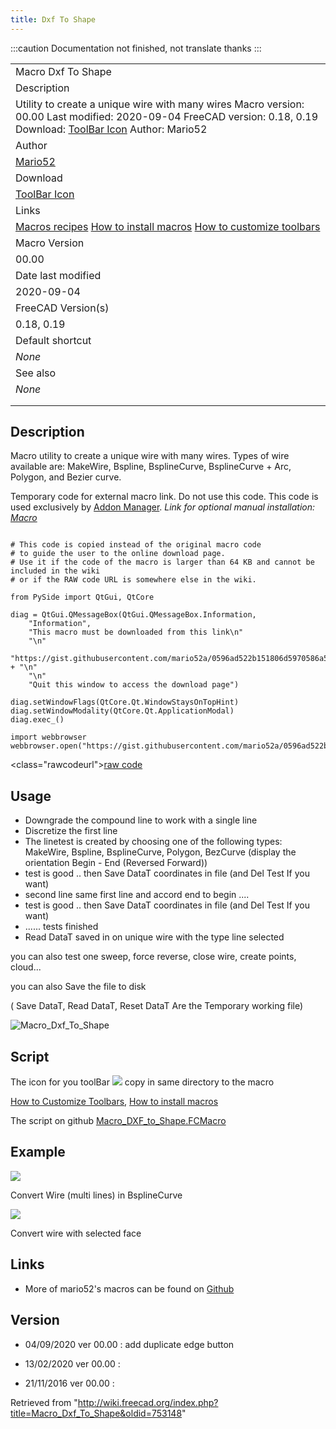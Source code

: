 ```yaml
---
title: Dxf To Shape
---
```


:::caution
Documentation not finished, not translate thanks
:::

|                                                                                                                                                                                                                                         |
| --------------------------------------------------------------------------------------------------------------------------------------------------------------------------------------------------------------------------------------- |
| Macro Dxf To Shape                                                                                                                                                                                                                      |
| Description                                                                                                                                                                                                                             |
| Utility to create a unique wire with many wires Macro version: 00.00 Last modified: 2020-09-04 FreeCAD version: 0.18, 0.19 Download: [ToolBar Icon](https://www.freecadweb.org/wiki/images/f/f4/Macro_Dxf_To_Shape.png) Author: Mario52 |
| Author                                                                                                                                                                                                                                  |
| [Mario52](/User:Mario52 "User:Mario52")                                                                                                                                                                                                 |
| Download                                                                                                                                                                                                                                |
| [ToolBar Icon](https://www.freecadweb.org/wiki/images/f/f4/Macro_Dxf_To_Shape.png)                                                                                                                                                      |
| Links                                                                                                                                                                                                                                   |
| [Macros recipes](/Macros_recipes "Macros recipes") [How to install macros](/How_to_install_macros "How to install macros") [How to customize toolbars](/Customize_Toolbars "Customize Toolbars")                                        |
| Macro Version                                                                                                                                                                                                                           |
| 00.00                                                                                                                                                                                                                                   |
| Date last modified                                                                                                                                                                                                                      |
| 2020-09-04                                                                                                                                                                                                                              |
| FreeCAD Version(s)                                                                                                                                                                                                                      |
| 0.18, 0.19                                                                                                                                                                                                                              |
| Default shortcut                                                                                                                                                                                                                        |
| _None_                                                                                                                                                                                                                                  |
| See also                                                                                                                                                                                                                                |
| _None_                                                                                                                                                                                                                                  |
|                                                                                                                                                                                                                                         |
|                                                                                                                                                                                                                                         |

## Description

Macro utility to create a unique wire with many wires. Types of wire available are: MakeWire, Bspline, BsplineCurve, BsplineCurve + Arc, Polygon, and Bezier curve.

Temporary code for external macro link. Do not use this code. This code is used exclusively by [Addon Manager](/Std_AddonMgr "Std AddonMgr"). _Link for optional manual installation: [Macro](https://gist.githubusercontent.com/mario52a/0596ad522b151806d5970586a5051e4b/raw/23fe427f5f00df81c9a7d0a877cf58c052ea5f76/Macro_DXF_to_Shape.FCMacro)_

```

# This code is copied instead of the original macro code
# to guide the user to the online download page.
# Use it if the code of the macro is larger than 64 KB and cannot be included in the wiki
# or if the RAW code URL is somewhere else in the wiki.

from PySide import QtGui, QtCore

diag = QtGui.QMessageBox(QtGui.QMessageBox.Information,
    "Information",
    "This macro must be downloaded from this link\n"
    "\n"
    "https://gist.githubusercontent.com/mario52a/0596ad522b151806d5970586a5051e4b/raw/23fe427f5f00df81c9a7d0a877cf58c052ea5f76/Macro_DXF_to_Shape.FCMacro" + "\n"
    "\n"
    "Quit this window to access the download page")

diag.setWindowFlags(QtCore.Qt.WindowStaysOnTopHint)
diag.setWindowModality(QtCore.Qt.ApplicationModal)
diag.exec_()

import webbrowser
webbrowser.open("https://gist.githubusercontent.com/mario52a/0596ad522b151806d5970586a5051e4b/raw/23fe427f5f00df81c9a7d0a877cf58c052ea5f76/Macro_DXF_to_Shape.FCMacro")

```

<class="rawcodeurl"><a href="<https://gist.githubusercontent.com/mario52a/0596ad522b151806d5970586a5051e4b/raw/23fe427f5f00df81c9a7d0a877cf58c052ea5f76/Macro_DXF_to_Shape.FCMacro>">raw code</a>

## Usage

- Downgrade the compound line to work with a single line
- Discretize the first line
- The linetest is created by choosing one of the following types: MakeWire, Bspline, BsplineCurve, Polygon, BezCurve (display the orientation Begin - End (Reversed Forward))
- test is good .. then Save DataT coordinates in file (and Del Test If you want)
- second line same first line and accord end to begin ....
- test is good .. then Save DataT coordinates in file (and Del Test If you want)
- ...... tests finished
- Read DataT saved in on unique wire with the type line selected

you can also test one sweep, force reverse, close wire, create points, cloud...

you can also Save the file to disk

( Save DataT, Read DataT, Reset DataT Are the Temporary working file)

![Macro_Dxf_To_Shape](/images/Macro_DXF_To_Shape_00.png)

## Script

The icon for you toolBar ![](/images/Macro_Dxf_To_Shape.png) copy in same directory to the macro

[How to Customize Toolbars](/Customize_Toolbars "Customize Toolbars"), [How to install macros](/How_to_install_macros "How to install macros")

The script on github [Macro_DXF_to_Shape.FCMacro](https://gist.github.com/mario52a/0596ad522b151806d5970586a5051e4b)

## Example

![](/images/Macro_Dxf_To_Shape_Convert_Wire_To_BSplineCurve.gif)

Convert Wire (multi lines) in BsplineCurve

![](/images/Macro_Dxf_To_Shape_Convert_Wire_To_BSplineCurve02.gif)

Convert wire with selected face

## Links

- More of mario52's macros can be found on [Github](https://gist.github.com/mario52a)

## Version

- 04/09/2020 ver 00.00 : add duplicate edge button

- 13/02/2020 ver 00.00 :

- 21/11/2016 ver 00.00 :

Retrieved from "<http://wiki.freecad.org/index.php?title=Macro_Dxf_To_Shape&oldid=753148>"
